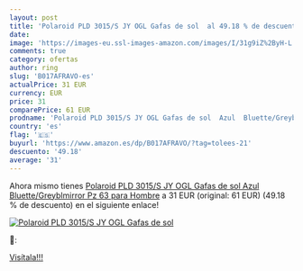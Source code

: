 ```yaml
---
layout: post
title: 'Polaroid PLD 3015/S JY OGL Gafas de sol  al 49.18 % de descuento'
date: 
image: 'https://images-eu.ssl-images-amazon.com/images/I/31g9iZ%2ByH-L._SL200_.jpg'
comments: true
category: ofertas
author: ring
slug: 'B017AFRAVO-es'
actualPrice: 31 EUR
currency: EUR
price: 31
comparePrice: 61 EUR
prodname: 'Polaroid PLD 3015/S JY OGL Gafas de sol  Azul  Bluette/Greyblmirror Pz   63 para Hombre'
country: 'es'
flag: '🇪🇸'
buyurl: 'https://www.amazon.es/dp/B017AFRAVO/?tag=tolees-21'
descuento: '49.18'
average: '31'
---
```


Ahora mismo tienes [Polaroid PLD 3015/S JY OGL Gafas de sol  Azul  Bluette/Greyblmirror Pz   63 para Hombre](https://www.amazon.es/dp/B017AFRAVO/?tag=tolees-21) a 31 EUR (original: 61 EUR) (49.18 %  de descuento) en el siguiente enlace!

[![Polaroid PLD 3015/S JY OGL Gafas de sol ](https://images-eu.ssl-images-amazon.com/images/I/31g9iZ%2ByH-L._SL200_.jpg)](https://www.amazon.es/dp/B017AFRAVO/?tag=tolees-21)

🔎:


[Visítala!!!](https://www.amazon.es/dp/B017AFRAVO/?tag=tolees-21)
